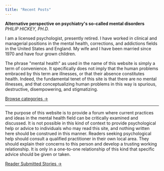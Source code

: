 ```yaml
---
title: "Recent Posts"
---
```


**Alternative perspective on psychiatry's so-called mental disorders**  
*PHILIP HICKEY, PH.D.*

I am a licensed psychologist, presently retired. I have worked in clinical and managerial positions in the mental health, corrections, and addictions fields in the United States and England. My wife and I have been married since 1970 and have four grown children.

The phrase "mental health" as used in the name of this website is simply a term of convenience. It specifically does not imply that the human problems embraced by this term are illnesses, or that their absence constitutes health. Indeed, the fundamental tenet of this site is that there are no mental illnesses, and that conceptualizing human problems in this way is spurious, destructive, disempowering, and stigmatizing.

[Browse categories →](/categories/)

---

The purpose of this website is to provide a forum where current practices and ideas in the mental health field can be critically examined and discussed. It is not possible in this kind of context to provide psychological help or advice to individuals who may read this site, and nothing written here should be construed in this manner. Readers seeking psychological help should consult a qualified practitioner in their own local area. They should explain their concerns to this person and develop a trusting working relationship. It is only in a one-to-one relationship of this kind that specific advice should be given or taken.

[Reader Submitted Stories →](/categories/tell-your-story)
